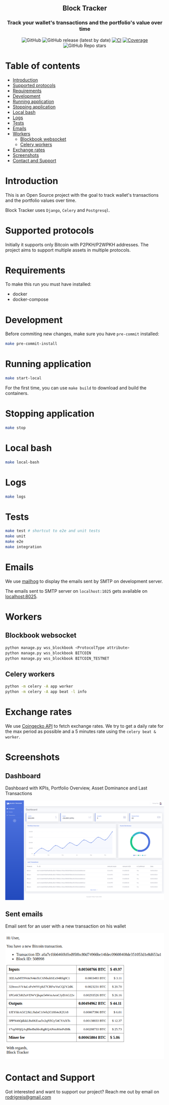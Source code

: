 <div align="center">

## Block Tracker
### Track your wallet's transactions and the portfolio's value over time

![GitHub](https://img.shields.io/github/license/rfreis/block-tracker)
![GitHub release (latest by date)](https://img.shields.io/github/v/release/rfreis/block-tracker)
[![CI](https://github.com/rfreis/block-tracker/actions/workflows/ci.yaml/badge.svg)](https://github.com/rfreis/block-tracker/actions/workflows/ci.yaml)
[![Coverage](https://img.shields.io/codecov/c/github/rfreis/block-tracker/main.svg)](https://codecov.io/github/rfreis/block-tracker?branch=main)
![GitHub Repo stars](https://img.shields.io/github/stars/rfreis/block-tracker)

</div>

# Table of contents

* [Introduction](#introduction)
* [Supported protocols](#supported-protocols)
* [Requirements](#requirements)
* [Development](#development)
* [Running application](#running-application)
* [Stopping application](#stopping-application)
* [Local bash](#local-bash)
* [Logs](#logs)
* [Tests](#tests)
* [Emails](#emails)
* [Workers](#workers)
    * [Blockbook websocket](#blockbook-websocket)
    * [Celery workers](#celery-workers)
* [Exchange rates](#exchange-rates)
* [Screenshots](#screenshots)
* [Contact and Support](#contact-and-support)

# Introduction

This is an Open Source project with the goal to track wallet's transactions and the portfolio values over time.

Block Tracker uses `Django`, `Celery` and `Postgresql`.

# Supported protocols

Initially it supports only Bitcoin with P2PKH/P2WPKH addresses. The project aims to support multiple assets in multiple protocols.

# Requirements

To make this run you must have installed:

* docker
* docker-compose

# Development

Before commiting new changes, make sure you have `pre-commit` installed:

```bash
make pre-commit-install
```

# Running application

```bash
make start-local
```

For the first time, you can use `make build` to download and build the containers.

# Stopping application

```bash
make stop
```

# Local bash

```bash
make local-bash
```

# Logs

```bash
make logs
```

# Tests

```bash
make test # shortcut to e2e and unit tests
make unit
make e2e
make integration
```

# Emails

We use [mailhog](https://github.com/mailhog/MailHog) to display the emails sent by SMTP on development server.

The emails sent to SMTP server on `localhost:1025` gets available on [localhost:8025](http://localhost:8025).

# Workers

## Blockbook websocket

```bash
python manage.py wss_blockbook <ProtocolType attribute>
python manage.py wss_blockbook BITCOIN
python manage.py wss_blockbook BITCOIN_TESTNET
```

## Celery workers

```bash
python -m celery -A app worker
python -m celery -A app beat -l info
```

# Exchange rates

We use [Coingecko API](https://www.coingecko.com/en/api/documentation) to fetch exchange rates. We try to get a daily rate for the max period as possible and a 5 minutes rate using the `celery beat & worker`.

# Screenshots

## Dashboard

Dashboard with KPIs, Portfolio Overview, Asset Dominance and Last Transactions

![Dashboard](screenshots/dashboard.png)

## Sent emails

Email sent for an user with a new transaction on his wallet

![Sent emails](screenshots/email_new_transaction.png)

# Contact and Support

Got interested and want to support our project? Reach me out by email on [rodrigreis@gmail.com](mailto:rodrigreis@gmail.com)
